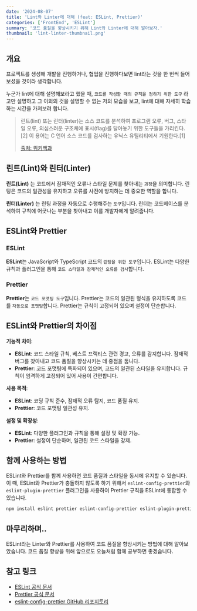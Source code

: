 ```yaml
---
date: '2024-08-07'
title: 'Lint와 Linter에 대해 (feat: ESLint, Prettier)'
categories: ['FrontEnd', 'ESLint']
summary: '코드 품질을 향상시키기 위해 Lint와 Linter에 대해 알아보자.'
thumbnail: 'lint-linter-thumbnail.png'
---
```


## 개요

프로젝트를 생성해 개발을 진행하거나, 협업을 진행하다보면 lint라는 것을 한 번씩 들어보셨을 것이라 생각합니다.

누군가 lint에 대해 설명해보라고 했을 때, `코드를 작성할 때의 규칙을 정하기 위한 도구` 라고만 설명하고 그 이외의 것을 설명할 수 없는 저의 모습을 보고, lint에 대해 자세히 학습하는 시간을 가져보려 합니다.

> 린트(lint) 또는 린터(linter)는 소스 코드를 분석하여 프로그램 오류, 버그, 스타일 오류, 의심스러운 구조체에 표시(flag)를 달아놓기 위한 도구들을 가리킨다.[2] 이 용어는 C 언어 소스 코드를 검사하는 유닉스 유틸리티에서 기원한다.[1]
>
> [출처: 위키백과](<https://ko.wikipedia.org/wiki/%EB%A6%B0%ED%8A%B8_(%EC%86%8C%ED%94%84%ED%8A%B8%EC%9B%A8%EC%96%B4)>)

## 린트(Lint)와 린터(Linter)

**린트(Lint)** 는 코드에서 잠재적인 오류나 스타일 문제를 찾아내는 `과정`을 의미합니다. 린팅은 코드의 일관성을 유지하고 오류를 사전에 방지하는 데 중요한 역할을 합니다.

**린터(Linter)** 는 린팅 과정을 자동으로 수행해주는 `도구`입니다. 린터는 코드베이스를 분석하여 규칙에 어긋나는 부분을 찾아내고 이를 개발자에게 알려줍니다.

## ESLint와 Prettier

### ESLint

**ESLint**는 JavaScript와 TypeScript 코드의 `린팅을 위한 도구`입니다. ESLint는 다양한 규칙과 플러그인을 통해 `코드 스타일과 잠재적인 오류를 검사`합니다.

### Prettier

**Prettier**는 `코드 포맷팅 도구`입니다. Prettier는 코드의 일관된 형식을 유지하도록 코드를 `자동으로 포맷팅`합니다. Prettier는 규칙이 고정되어 있으며 설정이 단순합니다.

## ESLint와 Prettier의 차이점

**기능적 차이**:

- **ESLint**: 코드 스타일 규칙, 베스트 프랙티스 관련 경고, 오류를 감지합니다. 잠재적 버그를 찾아내고 코드 품질을 향상시키는 데 중점을 둡니다.
- **Prettier**: 코드 포맷팅에 특화되어 있으며, 코드의 일관된 스타일을 유지합니다. 규칙이 엄격하게 고정되어 있어 사용이 간편합니다.

**사용 목적**:

- **ESLint**: 코딩 규칙 준수, 잠재적 오류 탐지, 코드 품질 유지.
- **Prettier**: 코드 포맷팅 일관성 유지.

**설정 및 확장성**:

- **ESLint**: 다양한 플러그인과 규칙을 통해 설정 및 확장 가능.
- **Prettier**: 설정이 단순하며, 일관된 코드 스타일을 강제.

## 함께 사용하는 방법

ESLint와 Prettier를 함께 사용하면 코드 품질과 스타일을 동시에 유지할 수 있습니다. 이 때, ESLint와 Prettier가 충돌하지 않도록 하기 위해서 `eslint-config-prettier`와 `eslint-plugin-prettier` 플러그인을 사용하여 Prettier 규칙을 ESLint에 통합할 수 있습니다.

```bash
npm install eslint prettier eslint-config-prettier eslint-plugin-prettier --save-dev
```

## 마무리하며..

ESLint라는 Linter와 Prettier를 사용하여 코드 품질을 향상시키는 방법에 대해 알아보았습니다. 코드 품질 향상을 위해 앞으로도 오늘처럼 함께 공부하면 좋겠습니다.

## 참고 링크

- [ESLint 공식 문서](https://eslint.org/docs/user-guide/getting-started)
- [Prettier 공식 문서](https://prettier.io/docs/en/index.html)
- [eslint-config-prettier GitHub 리포지토리](https://github.com/prettier/eslint-config-prettier)
